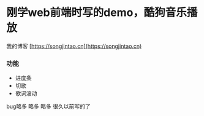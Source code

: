 # 刚学web前端时写的demo，酷狗音乐播放

我的博客 [https://songjintao.cn](https://songjintao.cn)

### 功能

* 进度条
* 切歌
* 歌词滚动
  
bug略多 略多 略多 很久以前写的了